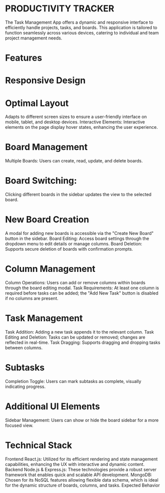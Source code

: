 # PRODUCTIVITY TRACKER
The Task Management App offers a dynamic and responsive interface to efficiently handle projects, tasks, and boards. This application is tailored to function seamlessly across various devices, catering to individual and team project management needs.

# Features
# Responsive Design
# Optimal Layout
Adapts to different screen sizes to ensure a user-friendly interface on mobile, tablet, and desktop devices.
Interactive Elements: Interactive elements on the page display hover states, enhancing the user experience.
# Board Management
Multiple Boards: Users can create, read, update, and delete boards.
# Board Switching:
Clicking different boards in the sidebar updates the view to the selected board.
# New Board Creation
A modal for adding new boards is accessible via the "Create New Board" button in the sidebar.
Board Editing: Access board settings through the dropdown menu to edit details or manage columns.
Board Deletion: Supports secure deletion of boards with confirmation prompts.
# Column Management
Column Operations: Users can add or remove columns within boards through the board editing modal.
Task Requirements: At least one column is required before tasks can be added; the "Add New Task" button is disabled if no columns are present.
# Task Management
Task Addition: Adding a new task appends it to the relevant column.
Task Editing and Deletion: Tasks can be updated or removed; changes are reflected in real-time.
Task Dragging: Supports dragging and dropping tasks between columns.
# Subtasks
Completion Toggle: Users can mark subtasks as complete, visually indicating progress.

# Additional UI Elements
Sidebar Management: Users can show or hide the board sidebar for a more focused view.

# Technical Stack
Frontend
React.js: Utilized for its efficient rendering and state management capabilities, enhancing the UX with interactive and dynamic content.
Backend
Node.js & Express.js: These technologies provide a robust server framework that enables quick and scalable API development.
MongoDB: Chosen for its NoSQL features allowing flexible data schema, which is ideal for the dynamic structure of boards, columns, and tasks.
Expected Behavior
